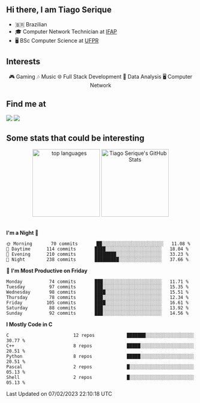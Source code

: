 
<h2> Hi there, I am Tiago Serique</h2>

<div>
	<ul>
		<li>🇧🇷 Brazilian</li>
		<li>🎓 Computer Network Technician at <a href="https://www.ifap.edu.br/">IFAP</a></li>
		<li>🖥️ BSc Computer Science at <a href="https://www.ufpr.br/portalufpr/">UFPR</a></li>
	</ul>
</div>


<h2>Interests</h2>

<div align="center">
	🎮 Gaming 🎶 Music 🌐 Full Stack Development 🎲 Data Analysis 🖥️ Computer Network
</div>

<h2>Find me at</h2>

<div>
	<a href="https://www.linkedin.com/in/tiago-serique"><img src="https://img.shields.io/badge/LinkedIn-0077B5?style=for-the-badge&logo=linkedin&logoColor=white"></a>
	<a href="https://www.instagram.com/tiago.serique/"><img src="https://img.shields.io/badge/Instagram-E4405F?style=for-the-badge&logo=instagram&logoColor=white"></a>
</div>

<h2>Some stats that could be interesting</h2>

<div align="center">
	<img height="180em" src="https://tiagoserique.vercel.app/api/top-langs/?layout=compact&theme=tokyonight&username=tiagoserique&langs_count=10&hide=makefile&exclude_repo=vim-mods" alt="top languages">
	<img height="180em" src="https://tiagoserique.vercel.app/api?username=tiagoserique&count_private=true&show_icons=true&theme=tokyonight&include_all_commits=true" alt="Tiago Serique's GitHub Stats">
</div> 

<br>

<!--START_SECTION:waka-->
**I'm a Night 🦉** 

```text
🌞 Morning       70 commits       ██░░░░░░░░░░░░░░░░░░░░░░░   11.08 % 
🌆 Daytime      114 commits       ████░░░░░░░░░░░░░░░░░░░░░   18.04 % 
🌃 Evening      210 commits       ████████░░░░░░░░░░░░░░░░░   33.23 % 
🌙 Night        238 commits       █████████░░░░░░░░░░░░░░░░   37.66 % 

```
📅 **I'm Most Productive on Friday** 

```text
Monday          74 commits       ███░░░░░░░░░░░░░░░░░░░░░░   11.71 % 
Tuesday         97 commits       ███░░░░░░░░░░░░░░░░░░░░░░   15.35 % 
Wednesday       98 commits       ████░░░░░░░░░░░░░░░░░░░░░   15.51 % 
Thursday        78 commits       ███░░░░░░░░░░░░░░░░░░░░░░   12.34 % 
Friday         105 commits       ████░░░░░░░░░░░░░░░░░░░░░   16.61 % 
Saturday        88 commits       ███░░░░░░░░░░░░░░░░░░░░░░   13.92 % 
Sunday          92 commits       ███░░░░░░░░░░░░░░░░░░░░░░   14.56 % 

```


**I Mostly Code in C** 

```text
C                        12 repos            ███████░░░░░░░░░░░░░░░░░░   30.77 % 
C++                      8 repos             █████░░░░░░░░░░░░░░░░░░░░   20.51 % 
Python                   8 repos             █████░░░░░░░░░░░░░░░░░░░░   20.51 % 
Pascal                   2 repos             █░░░░░░░░░░░░░░░░░░░░░░░░   05.13 % 
Shell                    2 repos             █░░░░░░░░░░░░░░░░░░░░░░░░   05.13 % 

```



 Last Updated on 07/02/2023 22:10:18 UTC
<!--END_SECTION:waka-->
